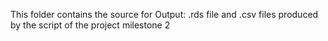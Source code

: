 This folder contains the source for Output: .rds file and .csv files produced by the script of the project milestone 2

